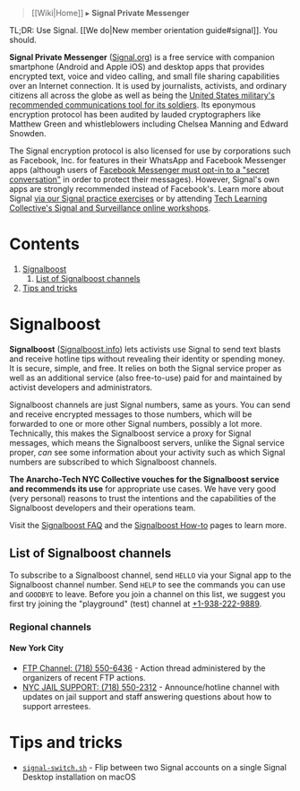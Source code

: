 > [[Wiki|Home]] ▸ **Signal Private Messenger**

TL;DR: Use Signal. [[We do|New member orientation guide#signal]]. You should.

**Signal Private Messenger** ([Signal.org](https://Signal.org/)) is a free service with companion smartphone (Android and Apple iOS) and desktop apps that provides encrypted text, voice and video calling, and small file sharing capabilities over an Internet connection. It is used by journalists, activists, and ordinary citizens all across the globe as well as being the [United States military's recommended communications tool for its soldiers](https://www.militarytimes.com/flashpoints/2020/01/23/deployed-82nd-airborne-unit-told-to-use-these-encrypted-messaging-apps-on-government-cellphones/). Its eponymous encryption protocol has been audited by lauded cryptographers like Matthew Green and whistleblowers including Chelsea Manning and Edward Snowden.

The Signal encryption protocol is also licensed for use by corporations such as Facebook, Inc. for features in their WhatsApp and Facebook Messenger apps (although users of [Facebook Messenger must opt-in to a "secret conversation"](https://www.facebook.com/help/messenger-app/1084673321594605/) in order to protect their messages). However, Signal's own apps are strongly recommended instead of Facebook's. Learn more about Signal [via our Signal practice exercises](https://github.com/AnarchoTechNYC/meta/blob/master/train-the-trainers/mr-robots-netflix-n-hack/week-16/using-signal-to-communicate-with-your-team-safely/README.md) or by attending [Tech Learning Collective's Signal and Surveillance online workshops](https://techlearningcollective.com/workshops/Signal-and-Surveillance-How-to-Exercise-Digital-Civil-Liberties-in-a-Surveillance-State#events).

# Contents

1. [Signalboost](#signal)
    1. [List of Signalboost channels](#list-of-signalboost-channels)
1. [Tips and tricks](#tips-and-tricks)

# Signalboost

**Signalboost** ([Signalboost.info](https://signalboost.info/)) lets activists use Signal to send text blasts and receive hotline tips without revealing their identity or spending money. It is secure, simple, and free. It relies on both the Signal service proper as well as an additional service (also free-to-use) paid for and maintained by activist developers and administrators.

Signalboost channels are just Signal numbers, same as yours. You can send and receive encrypted messages to those numbers, which will be forwarded to one or more other Signal numbers, possibly a lot more. Technically, this makes the Signalboost service a proxy for Signal messages, which means the Signalboost servers, unlike the Signal service proper, *can* see some information about your activity such as which Signal numbers are subscribed to which Signalboost channels.

**The Anarcho-Tech NYC Collective vouches for the Signalboost service and recommends its use** for appropriate use cases. We have very good (very personal) reasons to trust the intentions and the capabilities of the Signalboost developers and their operations team.

Visit the [Signalboost FAQ](https://signalboost.info/faq/) and the [Signalboost How-to](https://signalboost.info/how-to/) pages to learn more.

## List of Signalboost channels

To subscribe to a Signalboost channel, send `HELLO` via your Signal app to the Signalboost channel number. Send `HELP` to see the commands you can use and `GOODBYE` to leave. Before you join a channel on this list, we suggest you first try joining the "playground" (test) channel at [+1-938-222-9889](sms:+1-938-222-9889).

### Regional channels

#### New York City

* [FTP Channel: (718) 550-6436](sms:7185506436) - Action thread administered by the organizers of recent FTP actions.
* [NYC JAIL SUPPORT: (718) 550-2312](sms:7185502312) - Announce/hotline channel with updates on jail support and staff answering questions about how to support arrestees.

# Tips and tricks

* [`signal-switch.sh`](https://gist.github.com/fabacab/e85c21215dfcef2b085a11cfdb4ddaa2) - Flip between two Signal accounts on a single Signal Desktop installation on macOS